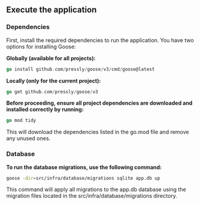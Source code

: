 ## Execute the application
### Dependencies
First, install the required dependencies to run the application. You have two options for installing Goose:

**Globally (available for all projects):**
```go
go install github.com/pressly/goose/v3/cmd/goose@latest
```
**Locally (only for the current project):**
```go
go get github.com/pressly/goose/v3
```
**Before proceeding, ensure all project dependencies are downloaded and installed correctly by running:**

```go
go mod tidy
```
This will download the dependencies listed in the go.mod file and remove any unused ones.

### Database
**To run the database migrations, use the following command:**
```bash
goose -dir=src/infra/database/migrations sqlite app.db up
```
This command will apply all migrations to the app.db database using the migration files located in the src/infra/database/migrations directory.